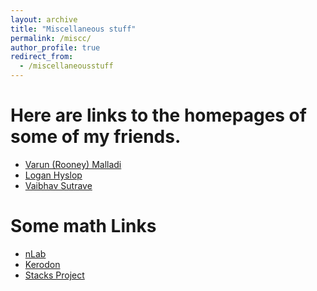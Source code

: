 ```yaml
---
layout: archive
title: "Miscellaneous stuff"
permalink: /miscc/
author_profile: true
redirect_from:
  - /miscellaneousstuff
---
```


#  Here are  links to the homepages of some of my friends.
  
* [Varun (Rooney) Malladi](https://varunmalladi.github.io/)
* [Logan Hyslop](https://loganhyslop.github.io/) 
* [Vaibhav Sutrave](https://vbvstrv.github.io/info.html)



Some math Links
======

* [nLab](https://ncatlab.org/nlab/show/HomePage)
* [Kerodon](https://kerodon.net/)
* [Stacks Project](https://stacks.math.columbia.edu/)
